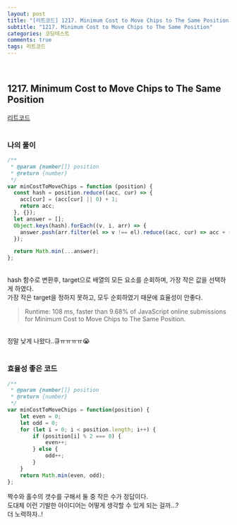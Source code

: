 ```yaml
---
layout: post
title: "[리트코드] 1217. Minimum Cost to Move Chips to The Same Position"
subtitle: "1217. Minimum Cost to Move Chips to The Same Position"
categories: 코딩테스트
comments: true
tags: 리트코드
---
```


<br>


## 1217. Minimum Cost to Move Chips to The Same Position

[리트코드](https://leetcode.com/problems/minimum-cost-to-move-chips-to-the-same-position/) <br><br>

### 나의 풀이

```js
/**
 * @param {number[]} position
 * @return {number}
 */
var minCostToMoveChips = function (position) {
  const hash = position.reduce((acc, cur) => {
    acc[cur] = (acc[cur] || 0) + 1;
    return acc;
  }, {});
  let answer = [];
  Object.keys(hash).forEach((v, i, arr) => {
    answer.push(arr.filter(el => v !== el).reduce((acc, cur) => acc + (Math.abs(+v - cur) % 2) * hash[cur], 0));
  });

  return Math.min(...answer);
};
```
<br>
hash 함수로 변환후, target으로 배열의 모든 요소를 순회하며, 가장 작은 값을 선택하게 하였다.<br>
가장 작은 target을 정하지 못하고, 모두 순회하였기 때문에 효율성이 안좋다.<br>

> Runtime: 108 ms, faster than 9.68% of JavaScript online submissions for Minimum Cost to Move Chips to The Same Position.

<br>
정말 낮게 나왔다..큐ㅠㅠㅠㅠ😭
<br><br>

### 효율성 좋은 코드

```js
/**
 * @param {number[]} position
 * @return {number}
 */
var minCostToMoveChips = function(position) {
    let even = 0;
    let odd = 0;
    for (let i = 0; i < position.length; i++) {
        if (position[i] % 2 === 0) {
            even++;
        } else {
            odd++;
        }
    }
    return Math.min(even, odd);
};

```
짝수와 홀수의 갯수를 구해서 둘 중 작은 수가 정답이다.<br>
도대체 이런 기발한 아이디어는 어떻게 생각할 수 있게 되는 걸까...?<br>
더 노력하자..!<br>

